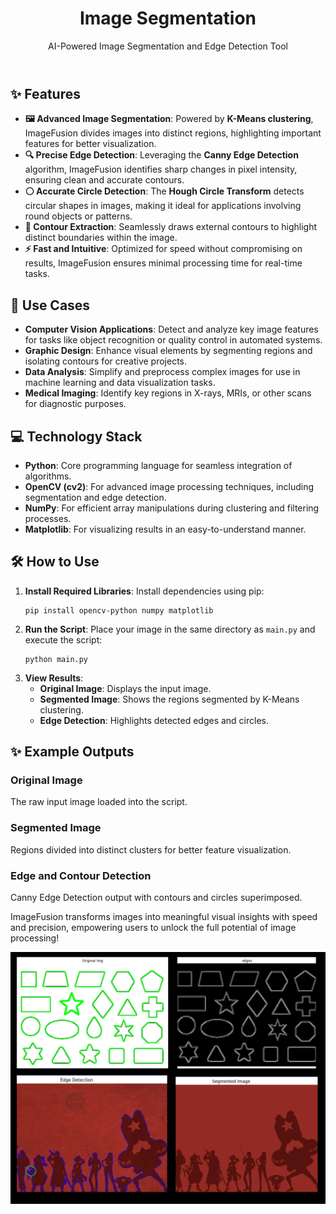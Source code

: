 
<header>
    <h1>Image Segmentation</h1>
    <p>AI-Powered Image Segmentation and Edge Detection Tool</p>
</header>

<section>
    <h2>✨ Features</h2>
    <ul>
        <li><strong>🖼️ Advanced Image Segmentation</strong>: Powered by <strong>K-Means clustering</strong>, ImageFusion divides images into distinct regions, highlighting important features for better visualization.</li>
        <li><strong>🔍 Precise Edge Detection</strong>: Leveraging the <strong>Canny Edge Detection</strong> algorithm, ImageFusion identifies sharp changes in pixel intensity, ensuring clean and accurate contours.</li>
        <li><strong>⚪ Accurate Circle Detection</strong>: The <strong>Hough Circle Transform</strong> detects circular shapes in images, making it ideal for applications involving round objects or patterns.</li>
        <li><strong>🎯 Contour Extraction</strong>: Seamlessly draws external contours to highlight distinct boundaries within the image.</li>
        <li><strong>⚡ Fast and Intuitive</strong>: Optimized for speed without compromising on results, ImageFusion ensures minimal processing time for real-time tasks.</li>
    </ul>
</section>

<section>
    <h2>🎯 Use Cases</h2>
    <ul>
        <li><strong>Computer Vision Applications</strong>: Detect and analyze key image features for tasks like object recognition or quality control in automated systems.</li>
        <li><strong>Graphic Design</strong>: Enhance visual elements by segmenting regions and isolating contours for creative projects.</li>
        <li><strong>Data Analysis</strong>: Simplify and preprocess complex images for use in machine learning and data visualization tasks.</li>
        <li><strong>Medical Imaging</strong>: Identify key regions in X-rays, MRIs, or other scans for diagnostic purposes.</li>
    </ul>
</section>

<section>
    <h2>💻 Technology Stack</h2>
    <ul>
        <li><strong>Python</strong>: Core programming language for seamless integration of algorithms.</li>
        <li><strong>OpenCV (cv2)</strong>: For advanced image processing techniques, including segmentation and edge detection.</li>
        <li><strong>NumPy</strong>: For efficient array manipulations during clustering and filtering processes.</li>
        <li><strong>Matplotlib</strong>: For visualizing results in an easy-to-understand manner.</li>
    </ul>
</section>

<section>
    <h2>🛠️ How to Use</h2>
    <ol>
        <li><strong>Install Required Libraries</strong>:  
            Install dependencies using pip:
            <pre><code>pip install opencv-python numpy matplotlib</code></pre>
        </li>
        <li><strong>Run the Script</strong>:  
            Place your image in the same directory as <code>main.py</code> and execute the script:
            <pre><code>python main.py</code></pre>
        </li>
        <li><strong>View Results</strong>:  
            <ul>
                <li><strong>Original Image</strong>: Displays the input image.</li>
                <li><strong>Segmented Image</strong>: Shows the regions segmented by K-Means clustering.</li>
                <li><strong>Edge Detection</strong>: Highlights detected edges and circles.</li>
            </ul>
        </li>
    </ol>
</section>

<section>
    <h2>✨ Example Outputs</h2>
    <h3>Original Image</h3>
    <p>The raw input image loaded into the script.</p>
    <h3>Segmented Image</h3>
    <p>Regions divided into distinct clusters for better feature visualization.</p>
    <h3>Edge and Contour Detection</h3>
    <p>Canny Edge Detection output with contours and circles superimposed.</p>
</section>

<footer>
    <p>ImageFusion transforms images into meaningful visual insights with speed and precision, empowering users to unlock the full potential of image processing!</p>
</footer>

<img src="Output.png" alt="Image Segmentation & Edge Detection Otuput ">
</body>
</html>
